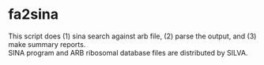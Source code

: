 # fa2sina

This script does (1) sina search against arb file, (2) parse the output, and (3) make summary reports.  
SINA program and ARB ribosomal database files are distributed by SILVA. 
